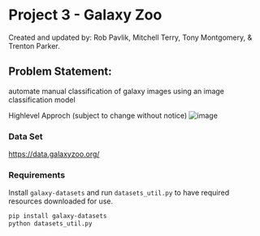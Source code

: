 # Project 3 - Galaxy Zoo
Created and updated by: Rob Pavlik, Mitchell Terry, Tony Montgomery, & Trenton Parker.

## Problem Statement:
automate manual classification of galaxy images using an image classification model

Highlevel Approch (subject to change without notice)
![image](https://github.com/user-attachments/assets/9320ff63-ac79-4d57-b925-0d63cff25e56)

### Data Set
https://data.galaxyzoo.org/

### Requirements

Install `galaxy-datasets` and run `datasets_util.py` to have required resources downloaded for use.

```sh
pip install galaxy-datasets
python datasets_util.py
```

